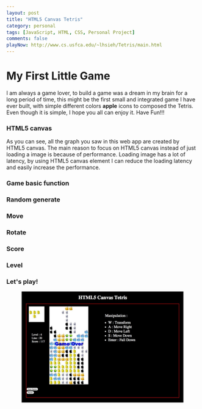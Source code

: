 ```yaml
---
layout: post
title: "HTML5 Canvas Tetris"
category: personal
tags: [JavaScript, HTML, CSS, Personal Project]
comments: false
playNow: http://www.cs.usfca.edu/~lhsieh/Tetris/main.html
---
```


# My First Little Game

I am always a game lover, to build a game was a dream in my brain for a long period of time, this might be the first small and integrated game I have ever built, with simple different colors **apple** icons to composed the Tetris. Even though it is simple, I hope you all can enjoy it. Have Fun!!!

### HTML5 canvas

As you can see, all the graph you saw in this web app are created by HTML5 canvas. The main reason to focus on HTML5 canvas instead of just loading a image is because of performance. Loading image has a lot of latency, by using HTML5 canvas element I can reduce the loading latency and easily increase the performance.

### Game basic function

### Random generate

### Move

### Rotate

### Score

### Level

### Let's play!

<figure>
  <a href="/images/Tetris-1.jpg"><img src="/images/Tetris-1.jpg"></a>
</figure>